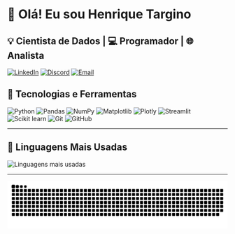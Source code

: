 # 👋 Olá! Eu sou Henrique Targino 

💡 Cientista de Dados | 💻 Programador | 🌐 Analista
---
 
[![LinkedIn](https://img.shields.io/badge/LinkedIn-henriquetargino-blue?style=for-the-badge&logo=linkedin&logoColor=white&logoWidth=0&color=DAA520&labelColor=2e2e2e)](https://linkedin.com/in/henriquetargino)
[![Discord](https://img.shields.io/badge/Discord-henrique_targino-7289DA?style=for-the-badge&logo=discord&logoColor=white&logoWidth=0&color=DAA520&labelColor=2e2e2e)](https://discord.com/users/seu-henrique_targino)
[![Email](https://img.shields.io/badge/Email-henriquetarginoalbuquerque@gmail.com-blue?style=for-the-badge&logo=gmail&logoColor=white&logoWidth=0&color=DAA520&labelColor=2e2e2e&scale=0.3)](mailto:henriquetarginoalbuquerque@gmail.com)
## 🚀 **Tecnologias e Ferramentas**

<div align="left">
  <img src="https://cdn.jsdelivr.net/gh/devicons/devicon/icons/python/python-original.svg" title="Python" width="40" height="40" alt="Python">
  <img src="https://cdn.jsdelivr.net/gh/devicons/devicon/icons/pandas/pandas-original.svg" title="Pandas" width="40" height="40" alt="Pandas">
  <img src="https://cdn.jsdelivr.net/gh/devicons/devicon/icons/numpy/numpy-original.svg" title="NumPy" width="40" height="40" alt="NumPy">
  <img src="https://cdn.jsdelivr.net/gh/devicons/devicon/icons/matplotlib/matplotlib-original.svg" title="Matplotlib" width="40" height="40" alt="Matplotlib">
  <img src="https://cdn.jsdelivr.net/gh/devicons/devicon/icons/plotly/plotly-original.svg" title="Plotly" width="40" height="40" alt="Plotly">
  <img src="https://cdn.jsdelivr.net/gh/devicons/devicon/icons/streamlit/streamlit-original.svg" title="Streamlit" width="40" height="40" alt="Streamlit">
  <img src="https://cdn.jsdelivr.net/gh/devicons/devicon@latest/icons/scikitlearn/scikitlearn-original.svg" title="Scikit-learn" width="40" height="40" alt="Scikit learn">
  <img src="https://cdn.jsdelivr.net/gh/devicons/devicon/icons/git/git-original.svg" title="Git" width="40" height="40" alt="Git">
  <img src="https://cdn.jsdelivr.net/gh/devicons/devicon/icons/github/github-original.svg" title="GitHub" width="40" height="40" alt="GitHub">
</div>


---
## 🌟 Linguagens Mais Usadas

![Linguagens mais usadas](https://github-readme-stats.vercel.app/api/top-langs/?username=henriquetargino&layout=compact&theme=radical)


---
![snake gif](https://github.com/henriquetargino/henriquetargino/blob/output/github-contribution-grid-snake.svg)

